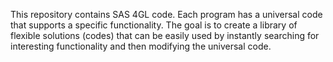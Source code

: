 This repository contains SAS 4GL code. Each program has a universal code that supports a specific functionality.
The goal is to create a library of flexible solutions (codes) that can be easily used by instantly searching for interesting functionality and then modifying the universal code.
